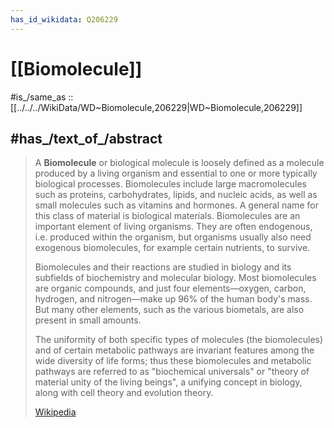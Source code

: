 ```yaml
---
has_id_wikidata: Q206229
---
```


# [[Biomolecule]] 

#is_/same_as :: [[../../../WikiData/WD~Biomolecule,206229|WD~Biomolecule,206229]] 

## #has_/text_of_/abstract 

> A **Biomolecule** or biological molecule is loosely defined as a molecule produced by a living organism and essential to one or more typically biological processes. Biomolecules include large macromolecules such as proteins, carbohydrates, lipids, and nucleic acids, as well as small molecules such as vitamins and hormones. A general name for this class of material is biological materials. Biomolecules are an important element of living organisms. They are often endogenous, i.e. produced within the organism, but organisms usually also need exogenous biomolecules, for example certain nutrients, to survive.
>
> Biomolecules and their reactions are studied in biology and its subfields of biochemistry and molecular biology. Most biomolecules are organic compounds, and just four elements—oxygen, carbon, hydrogen, and nitrogen—make up 96% of the human body's mass. But many other elements, such as the various biometals,  are also present in small amounts.
>
> The uniformity of both specific types of molecules (the biomolecules) and of certain metabolic pathways are invariant features among the wide diversity of life forms; thus these biomolecules and metabolic pathways are referred to as "biochemical universals" or "theory of material unity of the living beings", a unifying concept in biology, along with cell theory and evolution theory.
>
> [Wikipedia](https://en.wikipedia.org/wiki/Biomolecule) 

